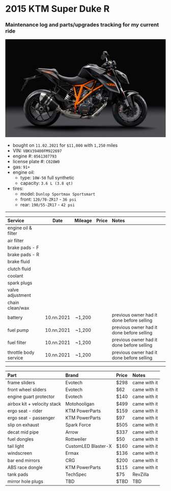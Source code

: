 # 2015 KTM Super Duke R
### Maintenance log and parts/upgrades tracking for my current ride

![](/pic.jpg)

- bought on `11.02.2021` for `$11,000` with `1,250` miles
- VIN: `VBKV39400FM922697`
- engine #: `0561307793`
- license plate #: `C028W0`
- gas: `91+`
- engine oil:
  - type: `10W-50` full synthetic
  - capacity: `3.6 L (3.8 qt)`
- tires:
  - model: `Dunlop Sportmax Sportsmart`
  - front: `120/70-ZR17` - `36 psi`
  - rear: `190/55-ZR17` - `42 psi`

*****

| Service               | Date       | Mileage    | Price      | Notes                                     |
| :-------------------- | :--------: | :--------: | :--------- | :---------------------------------------- |
| engine oil & filter   |            |            |            |                                           |
| air filter            |            |            |            |                                           |
| brake pads - F        |            |            |            |                                           |
| brake pads - R        |            |            |            |                                           |
| brake fluid           |            |            |            |                                           |
| clutch fluid          |            |            |            |                                           |
| coolant               |            |            |            |                                           |
| spark plugs           |            |            |            |                                           |
| valve adjustment      |            |            |            |                                           |
| chain clean/wax       |            |            |            |                                           |
| battery               | 10.nn.2021 | ~1,200     |            | previous owner had it done before selling |
| fuel pump             | 10.nn.2021 | ~1,200     |            | previous owner had it done before selling |
| fuel filter           | 10.nn.2021 | ~1,200     |            | previous owner had it done before selling |
| throttle body service | 10.nn.2021 | ~1,200     |            | previous owner had it done before selling |

*****

| Part                        | Brand               | Price      | Notes            |
| :-------------------------- | :------------------ | :--------- | :--------------- |
| frame sliders               | Evotech             | $298       | came with it     |
| front wheel sliders         | Evotech             | $62        | came with it     |
| engine guart protector      | Evotech             | $140       | came with it     |
| airbox kit + velocity stack | Motohooligan        | $499       | came with it     |
| ergo seat - rider           | KTM PowerParts      | $159       | came with it     |
| ergo seat - passenger       | KTM PowerParts      | $97        | came with it     |
| slip on exhaust             | Spark Force         | $505       | came with it     |
| decat mid pipe              | Arrow               | $337       | came with it     |
| fuel dongles                | Rottweiler          | $50        | came with it     |
| tail light                  | CustomLED Blaster-X | $160       | came with it     |
| windscreen                  | Ermax               | $136       | came with it     |
| bar end mirrors             | CRG                 | $200       | came with it     |
| ABS race dongle             | KTM PowerParts      | $115       | came with it     |
| tank pads                   | TechSpec            | $75        | RevZilla         |
| mirror hole plugs           | TBD                 | $TBD       | TBD              |


